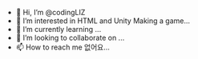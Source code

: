 - 👋 Hi, I’m @codingLIZ
- 👀 I’m interested in HTML and Unity Making a game...
- 🌱 I’m currently learning ...
- 💞️ I’m looking to collaborate on ...
- 📫 How to reach me 없어요...

<!---
codingLIZ/codingLIZ is a ✨ special ✨ repository because its `README.md` (this file) appears on your GitHub profile.
You can click the Preview link to take a look at your changes.
--->
